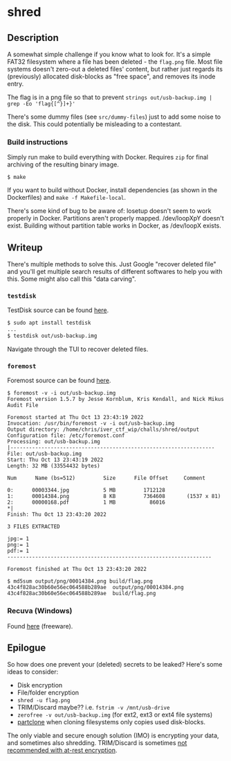 # shred

## Description

A somewhat simple challenge if you know what to look for. It's a simple FAT32 filesystem where a file has been deleted - the `flag.png` file. Most file systems doesn't zero-out a deleted files' content, but rather just regards its (previously) allocated disk-blocks as "free space", and removes its inode entry.

The flag is in a png file so that to prevent `strings out/usb-backup.img | grep -Eo 'flag{[^}]+}'`

There's some dummy files (see `src/dummy-files`) just to add some noise to the disk. This could potentially be misleading to a contestant.

### Build instructions

Simply run make to build everything with Docker. Requires `zip` for final archiving of the resulting binary image.

```
$ make
```

If you want to build without Docker, install dependencies (as shown in the Dockerfiles) and `make -f Makefile-local`.

There's some kind of bug to be aware of: losetup doesn't seem to work properly in Docker. Partitions aren't properly mapped. /dev/loopXpY doesn't exist. Building without partition table works in Docker, as /dev/loopX exists.

## Writeup

There's multiple methods to solve this. Just Google "recover deleted file" and you'll get multiple search results of different softwares to help you with this. Some might also call this "data carving".

### `testdisk`

TestDisk source can be found [here](https://github.com/cgsecurity/testdisk).

```bash
$ sudo apt install testdisk
...
$ testdisk out/usb-backup.img
```

Navigate through the TUI to recover deleted files.

### `foremost`

Foremost source can be found [here](https://github.com/korczis/foremost).

```
$ foremost -v -i out/usb-backup.img
Foremost version 1.5.7 by Jesse Kornblum, Kris Kendall, and Nick Mikus
Audit File

Foremost started at Thu Oct 13 23:43:19 2022
Invocation: /usr/bin/foremost -v -i out/usb-backup.img
Output directory: /home/chris/iver_ctf_wip/challs/shred/output
Configuration file: /etc/foremost.conf
Processing: out/usb-backup.img
|------------------------------------------------------------------
File: out/usb-backup.img
Start: Thu Oct 13 23:43:19 2022
Length: 32 MB (33554432 bytes)

Num      Name (bs=512)         Size      File Offset     Comment

0:      00003344.jpg           5 MB         1712128
1:      00014384.png           8 KB         7364608       (1537 x 81)
2:      00000168.pdf           1 MB           86016
*|
Finish: Thu Oct 13 23:43:20 2022

3 FILES EXTRACTED

jpg:= 1
png:= 1
pdf:= 1
------------------------------------------------------------------

Foremost finished at Thu Oct 13 23:43:20 2022

$ md5sum output/png/00014384.png build/flag.png
43c4f828ac30b60e56ec064588b289ae  output/png/00014384.png
43c4f828ac30b60e56ec064588b289ae  build/flag.png
```

### Recuva (Windows)

Found [here](https://www.ccleaner.com/recuva) (freeware).

## Epilogue

So how does one prevent your (deleted) secrets to be leaked? Here's some ideas to consider:

- Disk encryption
- File/folder encryption
- `shred -u flag.png`
- TRIM/Discard maybe?? i.e. `fstrim -v /mnt/usb-drive`
- `zerofree -v out/usb-backup.img` (for ext2, ext3 or ext4 file systems)
- [partclone](https://partclone.org/) when cloning filesystems only copies used disk-blocks.

The only viable and secure enough solution (IMO) is encrypting your data, and sometimes also shredding. TRIM/Discard is sometimes [not recommended with at-rest encryption](https://en.wikipedia.org/wiki/Trim_\(computing\)#Disadvantages).

